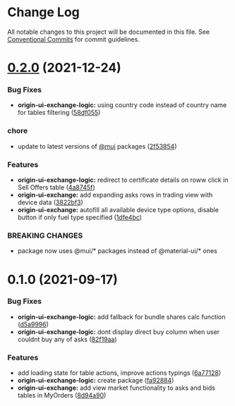 # Change Log

All notable changes to this project will be documented in this file.
See [Conventional Commits](https://conventionalcommits.org) for commit guidelines.

# [0.2.0](https://github.com/energywebfoundation/origin/compare/@energyweb/origin-ui-exchange-logic@0.1.0...@energyweb/origin-ui-exchange-logic@0.2.0) (2021-12-24)


### Bug Fixes

* **origin-ui-exchange-logic:** using country code instead of country name for tables filtering ([58df055](https://github.com/energywebfoundation/origin/commit/58df05560b11afb893767097e9d5662eb0954c5e))


### chore

* update to latest versions of [@mui](https://github.com/mui) packages ([2f53854](https://github.com/energywebfoundation/origin/commit/2f53854070f20f9251992fdd3ac92812c5d83060))


### Features

* **origin-ui-exchange-logic:** redirect to certificate details on roww click in Sell Offers table ([4a8745f](https://github.com/energywebfoundation/origin/commit/4a8745f735cd536a45e24295bdcbbcf652fe4bd0))
* **origin-ui-exchange:** add expanding asks rows in trading view with device data ([3822bf3](https://github.com/energywebfoundation/origin/commit/3822bf3f4ff54ad511b57ecb92a68422d828a1bc))
* **origin-ui-exchange:** autofill all available device type options, disable button if only fuel type specified ([1dfe4bc](https://github.com/energywebfoundation/origin/commit/1dfe4bce204bc0cf9776f216f85093b0f5b55953))


### BREAKING CHANGES

* package now uses @mui/* packages instead of @material-ui/* ones





# 0.1.0 (2021-09-17)


### Bug Fixes

* **origin-ui-exchange-logic:** add fallback for bundle shares calc function ([d5a9996](https://github.com/energywebfoundation/origin/commit/d5a99964f95ff905d26b0d318a1520bafb9848b4))
* **origin-ui-exchange-logic:** dont display direct buy column when user couldnt buy any of asks ([82f19aa](https://github.com/energywebfoundation/origin/commit/82f19aa613aba55e88372654ecfe2dca8df0136e))


### Features

* add loading state for table actions, improve actions typings ([6a77128](https://github.com/energywebfoundation/origin/commit/6a771283ae4535ca1feaa731267a7de739177af5))
* **origin-ui-exchange-logic:** create package ([fa92884](https://github.com/energywebfoundation/origin/commit/fa928849ea07483052d1398bcb3be8ea46e9e752))
* **origin-ui-exchange:** add view market functionality to asks and bids tables in MyOrders ([8d94a90](https://github.com/energywebfoundation/origin/commit/8d94a9016818a8a0618c6069bb3fc36740dbfe78))
